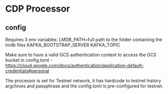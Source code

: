 # CDP Processor

## config
Requires 3 env variables:
LMDB_PATH=full path to the folder containing the lmdb files
KAFKA_BOOTSTRAP_SERVER
KAFKA_TOPIC

Make sure to have a valid GCS authentication context to access the GCS bucket in config.toml - https://cloud.google.com/docs/authentication/application-default-credentials#personal 


The processor is set for Testnet network, it has hardcode to testnet history argchives and passphrase
and the config.toml is pre-configured for testnet.
